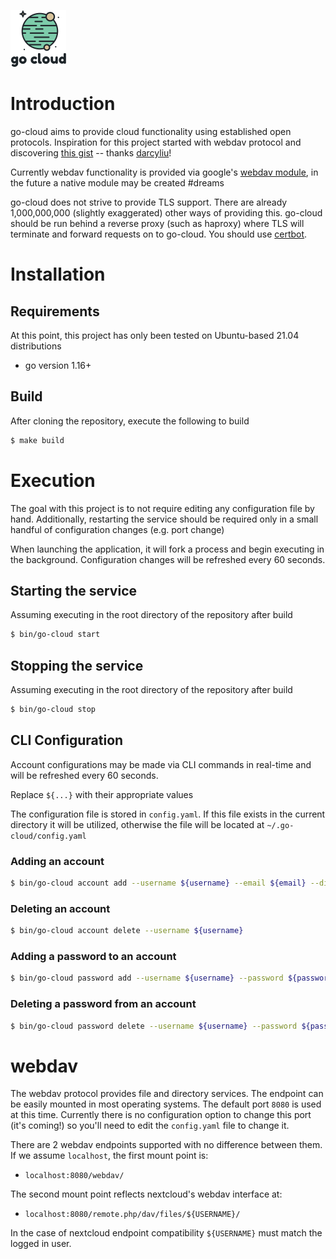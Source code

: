 ![free logo from freelogodesign.org](./img/56928cea69e34e27b2eb76d4eabf81a1.png "go-cloud logo")

# Introduction
go-cloud aims to provide cloud functionality using established open protocols. Inspiration for this project started with webdav protocol and discovering [this gist](https://gist.github.com/darcyliu/336f4b0dd573cda2f5df339a74db0446) -- thanks [darcyliu](https://github.com/darcyliu/)!

Currently webdav functionality is provided via google's [webdav module](https://pkg.go.dev/golang.org/x/net/webdav), in the future a native module may be created #dreams

go-cloud does not strive to provide TLS support. There are already 1,000,000,000 (slightly exaggerated) other ways of providing this. go-cloud should be run behind a reverse proxy (such as haproxy) where TLS will terminate and forward requests on to go-cloud. You should use [certbot](https://certbot.eff.org/).

# Installation

## Requirements

At this point, this project has only been tested on Ubuntu-based 21.04 distributions

* go version 1.16+

## Build

After cloning the repository, execute the following to build

```bash
$ make build
```

# Execution
The goal with this project is to not require editing any configuration file by hand. Additionally, restarting the service should be required only in a small handful of configuration changes (e.g. port change)

When launching the application, it will fork a process and begin executing in the background. Configuration changes will be refreshed every 60 seconds.

## Starting the service

Assuming executing in the root directory of the repository after build

```bash
$ bin/go-cloud start
```

## Stopping the service

Assuming executing in the root directory of the repository after build

```bash
$ bin/go-cloud stop
```

## CLI Configuration

Account configurations may be made via CLI commands in real-time and will be refreshed every 60 seconds.

Replace `${...}` with their appropriate values

The configuration file is stored in `config.yaml`. If this file exists in the current directory it will be utilized, otherwise the file will be located at `~/.go-cloud/config.yaml`

### Adding an account

```bash
$ bin/go-cloud account add --username ${username} --email ${email} --directory ${webdav_directory}
```

### Deleting an account

```bash
$ bin/go-cloud account delete --username ${username}
```

### Adding a password to an account

```bash
$ bin/go-cloud password add --username ${username} --password ${password} --description ${description}
```

### Deleting a password from an account

```bash
$ bin/go-cloud password delete --username ${username} --password ${password}
```



# webdav

The webdav protocol provides file and directory services. The endpoint can be easily mounted in most operating systems. The default port `8080` is used at this time. Currently there is no configuration option to change this port (it's coming!) so you'll need to edit the `config.yaml` file to change it.

There are 2 webdav endpoints supported with no difference between them. If we assume `localhost`, the first mount point is:
* `localhost:8080/webdav/`

The second mount point reflects nextcloud's webdav interface at:
* `localhost:8080/remote.php/dav/files/${USERNAME}/`

In the case of nextcloud endpoint compatibility `${USERNAME}` must match the logged in user.